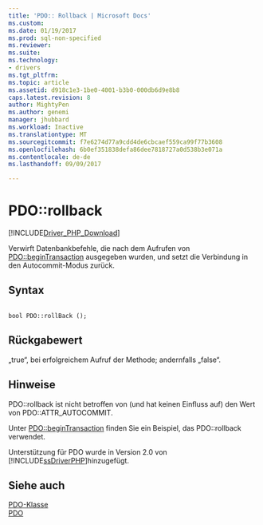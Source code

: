 ```yaml
---
title: 'PDO:: Rollback | Microsoft Docs'
ms.custom: 
ms.date: 01/19/2017
ms.prod: sql-non-specified
ms.reviewer: 
ms.suite: 
ms.technology:
- drivers
ms.tgt_pltfrm: 
ms.topic: article
ms.assetid: d918c1e3-1be0-4001-b3b0-000db6d9e8b8
caps.latest.revision: 8
author: MightyPen
ms.author: genemi
manager: jhubbard
ms.workload: Inactive
ms.translationtype: MT
ms.sourcegitcommit: f7e6274d77a9cdd4de6cbcaef559ca99f77b3608
ms.openlocfilehash: 6b0ef351838defa86dee7818727a0d538b3e071a
ms.contentlocale: de-de
ms.lasthandoff: 09/09/2017

---
```

# <a name="pdorollback"></a>PDO::rollback
[!INCLUDE[Driver_PHP_Download](../../includes/driver_php_download.md)]

Verwirft Datenbankbefehle, die nach dem Aufrufen von [PDO::beginTransaction](../../connect/php/pdo-begintransaction.md) ausgegeben wurden, und setzt die Verbindung in den Autocommit-Modus zurück.  
  
## <a name="syntax"></a>Syntax  
  
```  
  
bool PDO::rollBack ();  
```  
  
## <a name="return-value"></a>Rückgabewert  
„true“, bei erfolgreichem Aufruf der Methode; andernfalls „false“.  
  
## <a name="remarks"></a>Hinweise  
PDO::rollback ist nicht betroffen von (und hat keinen Einfluss auf) den Wert von PDO::ATTR_AUTOCOMMIT.  
  
Unter [PDO::beginTransaction](../../connect/php/pdo-begintransaction.md) finden Sie ein Beispiel, das PDO::rollback verwendet.  
  
Unterstützung für PDO wurde in Version 2.0 von [!INCLUDE[ssDriverPHP](../../includes/ssdriverphp_md.md)]hinzugefügt.  
  
## <a name="see-also"></a>Siehe auch  
[PDO-Klasse](../../connect/php/pdo-class.md)  
[PDO](http://go.microsoft.com/fwlink/?LinkID=187441)  
  

